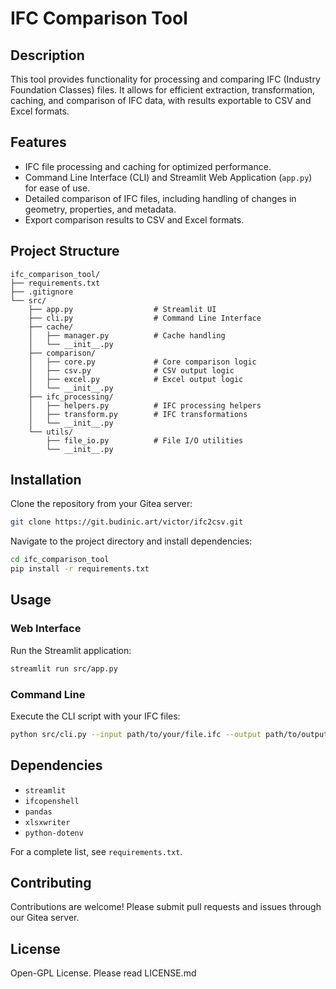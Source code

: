 # IFC Comparison Tool

## Description

This tool provides functionality for processing and comparing IFC (Industry Foundation Classes) files. It allows for efficient extraction, transformation, caching, and comparison of IFC data, with results exportable to CSV and Excel formats.

## Features

* IFC file processing and caching for optimized performance.
* Command Line Interface (CLI) and Streamlit Web Application (`app.py`) for ease of use.
* Detailed comparison of IFC files, including handling of changes in geometry, properties, and metadata.
* Export comparison results to CSV and Excel formats.

## Project Structure

```
ifc_comparison_tool/
├── requirements.txt
├── .gitignore
└── src/
    ├── app.py                  # Streamlit UI
    ├── cli.py                  # Command Line Interface
    ├── cache/
    │   ├── manager.py          # Cache handling
    │   └── __init__.py
    ├── comparison/
    │   ├── core.py             # Core comparison logic
    │   ├── csv.py              # CSV output logic
    │   ├── excel.py            # Excel output logic
    │   └── __init__.py
    ├── ifc_processing/
    │   ├── helpers.py          # IFC processing helpers
    │   ├── transform.py        # IFC transformations
    │   └── __init__.py
    └── utils/
        ├── file_io.py          # File I/O utilities
        └── __init__.py
```

## Installation

Clone the repository from your Gitea server:

```sh
git clone https://git.budinic.art/victor/ifc2csv.git
```

Navigate to the project directory and install dependencies:

```sh
cd ifc_comparison_tool
pip install -r requirements.txt
```

## Usage

### Web Interface

Run the Streamlit application:

```sh
streamlit run src/app.py
```

### Command Line

Execute the CLI script with your IFC files:

```sh
python src/cli.py --input path/to/your/file.ifc --output path/to/output
```

## Dependencies

* `streamlit`
* `ifcopenshell`
* `pandas`
* `xlsxwriter`
* `python-dotenv`

For a complete list, see `requirements.txt`.

## Contributing

Contributions are welcome! Please submit pull requests and issues through our Gitea server.

## License

Open-GPL License. Please read LICENSE.md
